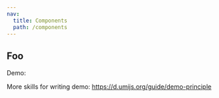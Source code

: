 ```yaml
---
nav:
  title: Components
  path: /components
---
```


## Foo

Demo:


<!-- <code src="./code.tsx" /> -->
More skills for writing demo: https://d.umijs.org/guide/demo-principle
